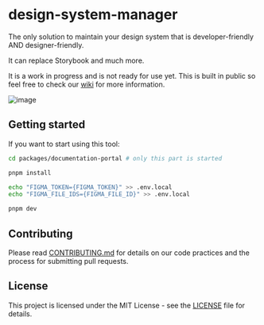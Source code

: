 # design-system-manager

The only solution to maintain your design system that is developer-friendly AND designer-friendly.

It can replace Storybook and much more.

It is a work in progress and is not ready for use yet. This is built in public so feel free to check our [wiki](https://github.com/interaction-dynamics/design-system-manager/wiki) for more information.

![image](https://github.com/interaction-dynamics/design-system-manager/assets/4005226/e8118830-1d55-47ff-b248-8c69634ae384)

## Getting started

If you want to start using this tool:

```bash
cd packages/documentation-portal # only this part is started

pnpm install

echo "FIGMA_TOKEN={FIGMA_TOKEN}" >> .env.local
echo "FIGMA_FILE_IDS={FIGMA_FILE_ID}" >> .env.local

pnpm dev

```

## Contributing

Please read [CONTRIBUTING.md](CONTRIBUTING.md) for details on our code practices and the process for submitting pull requests.

## License

This project is licensed under the MIT License - see the [LICENSE](LICENSE) file for details.
